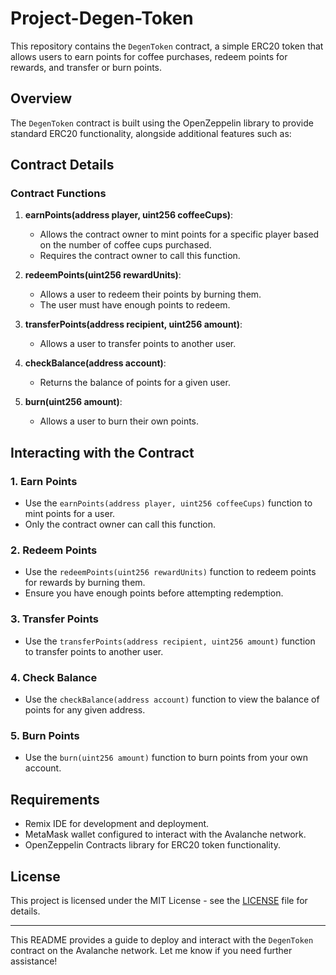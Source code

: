 # Project-Degen-Token
This repository contains the `DegenToken` contract, a simple ERC20 token that allows users to earn points for coffee purchases, redeem points for rewards, and transfer or burn points.

## Overview

The `DegenToken` contract is built using the OpenZeppelin library to provide standard ERC20 functionality, alongside additional features such as:

## Contract Details

### Contract Functions

1. **earnPoints(address player, uint256 coffeeCups)**:
   - Allows the contract owner to mint points for a specific player based on the number of coffee cups purchased.
   - Requires the contract owner to call this function.

2. **redeemPoints(uint256 rewardUnits)**:
   - Allows a user to redeem their points by burning them.
   - The user must have enough points to redeem.

3. **transferPoints(address recipient, uint256 amount)**:
   - Allows a user to transfer points to another user.

4. **checkBalance(address account)**:
   - Returns the balance of points for a given user.

5. **burn(uint256 amount)**:
   - Allows a user to burn their own points.
  
## Interacting with the Contract

### 1. **Earn Points**
   - Use the `earnPoints(address player, uint256 coffeeCups)` function to mint points for a user.
   - Only the contract owner can call this function.

### 2. **Redeem Points**
   - Use the `redeemPoints(uint256 rewardUnits)` function to redeem points for rewards by burning them.
   - Ensure you have enough points before attempting redemption.

### 3. **Transfer Points**
   - Use the `transferPoints(address recipient, uint256 amount)` function to transfer points to another user.

### 4. **Check Balance**
   - Use the `checkBalance(address account)` function to view the balance of points for any given address.

### 5. **Burn Points**
   - Use the `burn(uint256 amount)` function to burn points from your own account.
     
## Requirements

- Remix IDE for development and deployment.
- MetaMask wallet configured to interact with the Avalanche network.
- OpenZeppelin Contracts library for ERC20 token functionality.


## License

This project is licensed under the MIT License - see the [LICENSE](LICENSE) file for details.

---

This README provides a guide to deploy and interact with the `DegenToken` contract on the Avalanche network. Let me know if you need further assistance!
